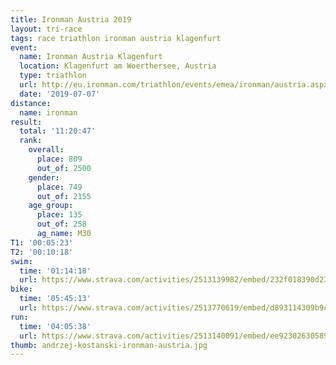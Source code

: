 ```yaml
---
title: Ironman Austria 2019
layout: tri-race
tags: race triathlon ironman austria klagenfurt
event:
  name: Ironman Austria Klagenfurt
  location: Klagenfurt am Woerthersee, Austria
  type: triathlon
  url: http://eu.ironman.com/triathlon/events/emea/ironman/austria.aspx
  date: '2019-07-07'
distance:
  name: ironman
result:
  total: '11:20:47'
  rank:
    overall:
      place: 809
      out_of: 2500
    gender:
      place: 749
      out_of: 2155
    age_group:
      place: 135
      out_of: 258
      ag_name: M30
T1: '00:05:23'
T2: '00:10:18'
swim:
  time: '01:14:18'
  url: https://www.strava.com/activities/2513139982/embed/232f018390d2307f110798de4f37525050f26565
bike:
  time: '05:45:13'
  url: https://www.strava.com/activities/2513770619/embed/d893114309b9c1c3863a957c5158e404339f2414
run:
  time: '04:05:38'
  url: https://www.strava.com/activities/2513140091/embed/ee92302630589b38fdf0788b2897edc6381cdb74
thumb: andrzej-kostanski-ironman-austria.jpg
---
```



